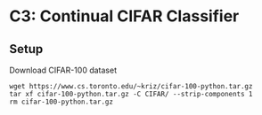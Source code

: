 # C3: Continual CIFAR Classifier

## Setup
Download CIFAR-100 dataset
```
wget https://www.cs.toronto.edu/~kriz/cifar-100-python.tar.gz 
tar xf cifar-100-python.tar.gz -C CIFAR/ --strip-components 1
rm cifar-100-python.tar.gz 
```
